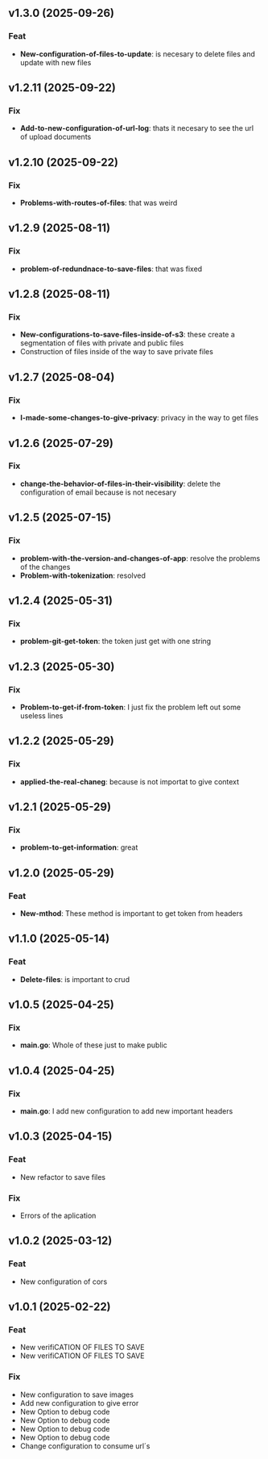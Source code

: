 ## v1.3.0 (2025-09-26)

### Feat

- **New-configuration-of-files-to-update**: is necesary to delete files and update with new files

## v1.2.11 (2025-09-22)

### Fix

- **Add-to-new-configuration-of-url-log**: thats it necesary to see the url of upload documents

## v1.2.10 (2025-09-22)

### Fix

- **Problems-with-routes-of-files**: that was weird

## v1.2.9 (2025-08-11)

### Fix

- **problem-of-redundnace-to-save-files**: that was fixed

## v1.2.8 (2025-08-11)

### Fix

- **New-configurations-to-save-files-inside-of-s3**: these create a segmentation of files with private and public files
- Construction of files inside of the way to save private files

## v1.2.7 (2025-08-04)

### Fix

- **I-made-some-changes-to-give-privacy**: privacy in the way to get files

## v1.2.6 (2025-07-29)

### Fix

- **change-the-behavior-of-files-in-their-visibility**: delete the configuration of email because is not necesary

## v1.2.5 (2025-07-15)

### Fix

- **problem-with-the-version-and-changes-of-app**: resolve the problems of the changes
- **Problem-with-tokenization**: resolved

## v1.2.4 (2025-05-31)

### Fix

- **problem-git-get-token**: the token just get with one string

## v1.2.3 (2025-05-30)

### Fix

- **Problem-to-get-if-from-token**: I just fix the problem left out some useless lines

## v1.2.2 (2025-05-29)

### Fix

- **applied-the-real-chaneg**: because is not importat to give context

## v1.2.1 (2025-05-29)

### Fix

- **problem-to-get-information**: great

## v1.2.0 (2025-05-29)

### Feat

- **New-mthod**: These method is important to get token from headers

## v1.1.0 (2025-05-14)

### Feat

- **Delete-files**: is important to crud

## v1.0.5 (2025-04-25)

### Fix

- **main.go**: Whole of these just to make public

## v1.0.4 (2025-04-25)

### Fix

- **main.go**: I add new configuration to add new important headers

## v1.0.3 (2025-04-15)

### Feat

- New refactor to save files

### Fix

- Errors of the aplication

## v1.0.2 (2025-03-12)

### Feat

- New configuration of cors

## v1.0.1 (2025-02-22)

### Feat

- New verifiCATION OF FILES TO SAVE
- New verifiCATION OF FILES TO SAVE

### Fix

- New configuration to save images
- Add new configuration to give error
- New Option to debug code
- New Option to debug code
- New Option to debug code
- New Option to debug code
- Change configuration to consume url´s
